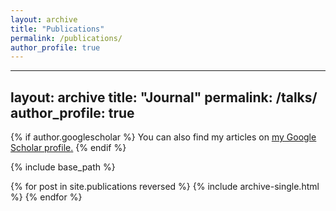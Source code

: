 ```yaml
---
layout: archive
title: "Publications"
permalink: /publications/
author_profile: true
---
```


---
layout: archive
title: "Journal"
permalink: /talks/
author_profile: true
---
{% if author.googlescholar %}
  You can also find my articles on <u><a href="{{author.googlescholar}}">my Google Scholar profile</a>.</u>
{% endif %}

{% include base_path %}

{% for post in site.publications reversed %}
  {% include archive-single.html %}
{% endfor %}
